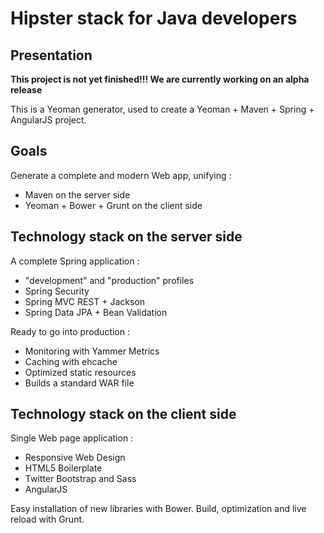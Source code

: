 Hipster stack for Java developers
==========================

Presentation
------------------

**This project is not yet finished!!! We are currently working on an alpha release**

This is a Yeoman generator, used to create a Yeoman + Maven + Spring + AngularJS project.

Goals
-------------------

Generate a complete and modern Web app, unifying :

- Maven on the server side
- Yeoman + Bower + Grunt on the client side

Technology stack on the server side
--------------------

A complete Spring application :

- "development" and "production" profiles
- Spring Security
- Spring MVC REST + Jackson
- Spring Data JPA + Bean Validation

Ready to go into production :

- Monitoring with Yammer Metrics
- Caching with ehcache
- Optimized static resources
- Builds a standard WAR file

Technology stack on the client side
--------------------

Single Web page application :

- Responsive Web Design
- HTML5 Boilerplate
- Twitter Bootstrap and Sass
- AngularJS

Easy installation of new libraries with Bower.
Build, optimization and live reload with Grunt.

